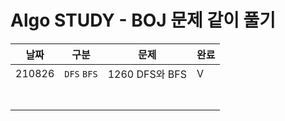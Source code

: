 # Algo STUDY - BOJ 문제 같이 풀기

| 날짜   | 구분        | 문제           | 완료 |
| ------ | ----------- | -------------- | ---- |
| 210826 | `DFS` `BFS` | 1260 DFS와 BFS | V    |
|        |             |                |      |
|        |             |                |      |
|        |             |                |      |
|        |             |                |      |
|        |             |                |      |
|        |             |                |      |
|        |             |                |      |

